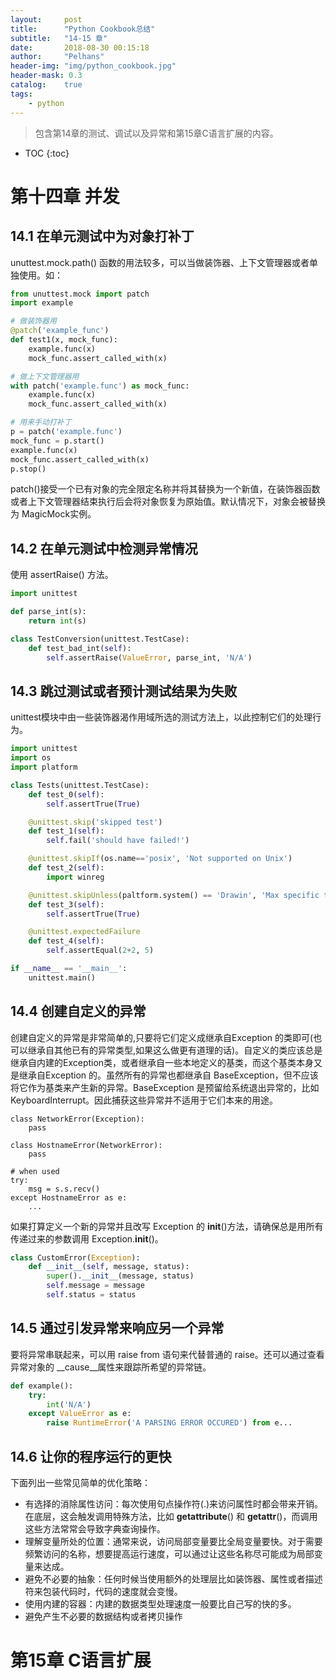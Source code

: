 ```yaml
---
layout:     post
title:      "Python Cookbook总结"
subtitle:   "14-15 章"
date:       2018-08-30 00:15:18
author:     "Pelhans"
header-img: "img/python_cookbook.jpg"
header-mask: 0.3 
catalog:    true
tags:
    - python
---
```



> 包含第14章的测试、调试以及异常和第15章C语言扩展的内容。

* TOC
{:toc}

# 第十四章 并发

## 14.1 在单元测试中为对象打补丁

unuttest.mock.path() 函数的用法较多，可以当做装饰器、上下文管理器或者单独使用。如：

```python
from unuttest.mock import patch
import example

# 做装饰器用
@patch('example_func')
def test1(x, mock_func):
    example.func(x)
    mock_func.assert_called_with(x)

# 做上下文管理器用
with patch('example.func') as mock_func:
    example.func(x)
    mock_func.assert_called_with(x)

# 用来手动打补丁
p = patch('example.func')
mock_func = p.start()
example.func(x)
mock_func.assert_called_with(x)
p.stop()
```

patch()接受一个已有对象的完全限定名称并将其替换为一个新值，在装饰器函数或者上下文管理器结束执行后会将对象恢复为原始值。默认情况下，对象会被替换为 MagicMock实例。

## 14.2 在单元测试中检测异常情况

使用 assertRaise() 方法。

```python
import unittest

def parse_int(s):
    return int(s)

class TestConversion(unittest.TestCase):
    def test_bad_int(self):
        self.assertRaise(ValueError, parse_int, 'N/A')
```

## 14.3 跳过测试或者预计测试结果为失败

unittest模块中由一些装饰器渴作用域所选的测试方法上，以此控制它们的处理行为。

```python
import unittest
import os
import platform

class Tests(unittest.TestCase):
    def test_0(self):
        self.assertTrue(True)

    @unittest.skip('skipped test')
    def test_1(self):
        self.fail('should have failed!')

    @unittest.skipIf(os.name=='posix', 'Not supported on Unix')
    def test_2(self):
        import winreg

    @unittest.skipUnless(paltform.system() == 'Drawin', 'Max specific test')
    def test_3(self):
        self.assertTrue(True)

    @unittest.expectedFailure
    def test_4(self):
        self.assertEqual(2+2, 5)

if __name__ == '__main__':
    unittest.main()
```
## 14.4 创建自定义的异常

创建自定义的异常是非常简单的,只要将它们定义成继承自Exception 的类即可(也可以继承自其他已有的异常类型,如果这么做更有道理的话)。自定义的类应该总是继承自内建的Exception类，或者继承自一些本地定义的基类，而这个基类本身又是继承自Exception 的。虽然所有的异常也都继承自 BaseException，但不应该将它作为基类来产生新的异常。BaseException 是预留给系统退出异常的，比如 KeyboardInterrupt。因此捕获这些异常并不适用于它们本来的用途。

```
class NetworkError(Exception):
    pass

class HostnameError(NetworkError):
    pass

# when used
try:
    msg = s.s.recv()
except HostnameError as e:
    ...
```

如果打算定义一个新的异常并且改写 Exception 的 __init__()方法，请确保总是用所有传递过来的参数调用 Exception.__init__()。

```python
class CustomError(Exception):
    def __init__(self, message, status):
        super().__init__(message, status)
        self.message = message
        self.status = status
```

## 14.5 通过引发异常来响应另一个异常

要将异常串联起来，可以用 raise from 语句来代替普通的 raise。还可以通过查看异常对象的 __cause__属性来跟踪所希望的异常链。

```python
def example():
    try:
        int('N/A')
    except ValueError as e:
        raise RuntimeError('A PARSING ERROR OCCURED') from e...

```

## 14.6 让你的程序运行的更快

下面列出一些常见简单的优化策略：

* 有选择的消除属性访问：每次使用句点操作符(.)来访问属性时都会带来开销。在底层，这会触发调用特殊方法，比如 __getattribute__() 和 __getattr__()，而调用这些方法常常会导致字典查询操作。    
* 理解变量所处的位置：通常来说，访问局部变量要比全局变量要快。对于需要频繁访问的名称，想要提高运行速度，可以通过让这些名称尽可能成为局部变量来达成。    
* 避免不必要的抽象：任何时候当使用额外的处理层比如装饰器、属性或者描述符来包装代码时，代码的速度就会变慢。    
* 使用内建的容器：内建的数据类型处理速度一般要比自己写的快的多。    
* 避免产生不必要的数据结构或者拷贝操作

# 第15章 C语言扩展
